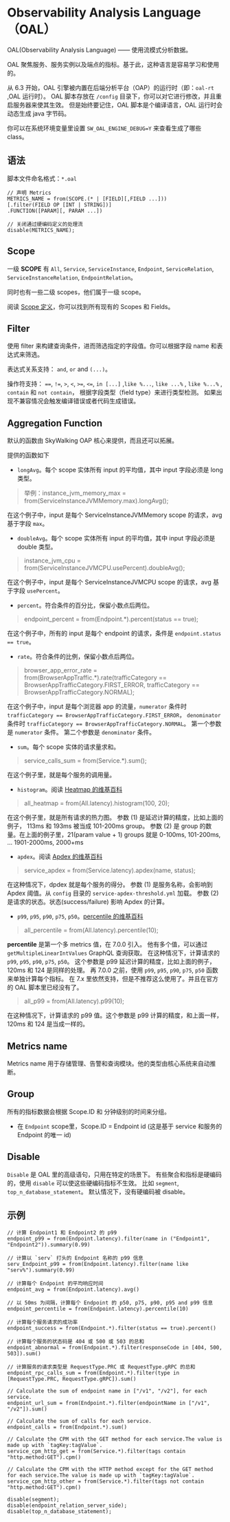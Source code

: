 # Observability Analysis Language（OAL）

OAL(Observability Analysis Language) —— 使用流模式分析数据。

OAL 聚焦服务、服务实例以及端点的指标。基于此，这种语言是容易学习和使用的。

从 6.3 开始，OAL 引擎被内置在后端分析平台（OAP）的运行时（即：`oal-rt` ,OAL 运行时）。
OAL 脚本存放在 `/config` 目录下，你可以对它进行修改，并且重启服务器来使其生效。
但是始终要记住，OAL 脚本是个编译语言，OAL 运行时会动态生成 java 字节码。

你可以在系统环境变量里设置 `SW_OAL_ENGINE_DEBUG=Y` 来查看生成了哪些 class。

## 语法

脚本文件命名格式：`*.oal`
```
// 声明 Metrics
METRICS_NAME = from(SCOPE.(* | [FIELD][,FIELD ...]))
[.filter(FIELD OP [INT | STRING])]
.FUNCTION([PARAM][, PARAM ...])

// 关闭通过硬编码定义的处理流
disable(METRICS_NAME);
```

## Scope

一级 **SCOPE** 有 `All`, `Service`, `ServiceInstance`, `Endpoint`, `ServiceRelation`, `ServiceInstanceRelation`, `EndpointRelation`。

同时也有一些二级 scopes，他们属于一级 scope。                        

阅读 [Scope 定义](scope-definitions.md)，你可以找到所有现有的 Scopes 和 Fields。


## Filter

使用 filter 来构建查询条件，进而筛选指定的字段值。你可以根据字段 name 和表达式来筛选。

表达式关系支持： `and`, `or` and `(...)`。

操作符支持： `==`, `!=`, `>`, `<`, `>=`, `<=`, `in [...]` ,`like %...`, `like ...%` , `like %...%` , `contain` 和 `not contain`，
根据字段类型（field type）来进行类型检测。 如果出现不兼容情况会触发编译错误或者代码生成错误。
## Aggregation Function

默认的函数由 SkyWalking OAP 核心来提供，而且还可以拓展。

提供的函数如下

- `longAvg`。每个 scope 实体所有 input 的平均值，其中 input 字段必须是 long 类型。
> 举例：instance_jvm_memory_max = from(ServiceInstanceJVMMemory.max).longAvg();

在这个例子中，input 是每个 ServiceInstanceJVMMemory scope 的请求，avg 基于字段 `max`。

- `doubleAvg`。每个 scope 实体所有 input 的平均值，其中 input 字段必须是 double 类型。
> instance_jvm_cpu = from(ServiceInstanceJVMCPU.usePercent).doubleAvg();

在这个例子中，input 是每个 ServiceInstanceJVMCPU scope 的请求，avg 基于字段 `usePercent`。

- `percent`。符合条件的百分比，保留小数点后两位。
> endpoint_percent = from(Endpoint.*).percent(status == true);

在这个例子中，所有的 input 是每个 endpoint 的请求，条件是 `endpoint.status == true`。

- `rate`。符合条件的比例，保留小数点后两位。
> browser_app_error_rate = from(BrowserAppTraffic.*).rate(trafficCategory == BrowserAppTrafficCategory.FIRST_ERROR, trafficCategory == BrowserAppTrafficCategory.NORMAL);

在这个例子中，input 是每个浏览器 app 的流量，`numerator` 条件时 `trafficCategory == BrowserAppTrafficCategory.FIRST_ERROR`， `denominator` 条件时 `trafficCategory == BrowserAppTrafficCategory.NORMAL`。
第一个参数是 `numerator` 条件。
第二个参数是 `denominator` 条件。

- `sum`。每个 scope 实体的请求量求和。
> service_calls_sum = from(Service.*).sum();

在这个例子里，就是每个服务的调用量。

- `histogram`。阅读 [Heatmap 的维基百科](https://en.wikipedia.org/wiki/Heat_map)
> all_heatmap = from(All.latency).histogram(100, 20);

在这个例子里，就是所有请求的热力图。
参数 (1) 是延迟计算的精度，比如上面的例子， 113ms 和 193ms 被当成 101-200ms group。
参数 (2) 是 group 的数量。在上面的例子里，21(param value + 1) groups 就是 0-100ms, 101-200ms, ... 1901-2000ms, 2000+ms 

- `apdex`。阅读 [Apdex 的维基百科](https://en.wikipedia.org/wiki/Apdex)
> service_apdex = from(Service.latency).apdex(name, status);

在这种情况下，dpdex 就是每个服务的得分。
参数 (1) 是服务名称，会影响到 Apdex 阈值。从 `config` 目录的 `service-apdex-threshold.yml` 加载。
参数 (2) 是请求的状态。状态(success/failure) 影响 Apdex 的计算。

- `p99`, `p95`, `p90`, `p75`, `p50`。[percentile 的维基百科](https://en.wikipedia.org/wiki/Percentile)
> all_percentile = from(All.latency).percentile(10);

**percentile** 是第一个多 metrics 值，在 7.0.0 引入。 
他有多个值，可以通过 `getMultipleLinearIntValues` GraphQL 查询获取。
在这种情况下，计算请求的 `p99`, `p95`, `p90`, `p75`, `p50`。
这个参数是 p99 延迟计算的精度，比如上面的例子，120ms 和 124 是同样的处理。
再 7.0.0 之前，使用 `p99`, `p95`, `p90`, `p75`, `p50` 函数来单独计算每个指标。
在 7.x 里依然支持，但是不推荐这么使用了。并且在官方的 OAL 脚本里已经没有了。

> all_p99 = from(All.latency).p99(10);

在这种情况下，计算请求的 p99 值。这个参数是 p99 计算的精度，和上面一样，120ms 和 124 是当成一样的。

## Metrics name

Metrics name 用于存储管理、告警和查询模块。他的类型由核心系统来自动推断。

## Group

所有的指标数据会根据 Scope.ID 和 分钟级别的时间来分组。

- 在 `Endpoint` scope里，Scope.ID = Endpoint id (这是基于 service 和服务的 Endpoint 的唯一 id)

## Disable

`Disable` 是 OAL 里的高级语句，只用在特定的场景下。
有些聚合和指标是硬编码的，使用 `disable` 可以使这些硬编码指标不生效。
比如 `segment`, `top_n_database_statement`。
默认情况下，没有硬编码被 disable。

## 示例
```
// 计算 Endpoint1 和 Endpoint2 的 p99
endpoint_p99 = from(Endpoint.latency).filter(name in ("Endpoint1", "Endpoint2")).summary(0.99)

// 计算以 `serv` 打头的 Endpoint 名称的 p99 信息
serv_Endpoint_p99 = from(Endpoint.latency).filter(name like "serv%").summary(0.99)

// 计算每个 Endpoint 的平均响应时间
endpoint_avg = from(Endpoint.latency).avg()

// 以 50ms 为间隔，计算每个 Endpoint 的 p50, p75, p90, p95 and p99 信息
endpoint_percentile = from(Endpoint.latency).percentile(10)

// 计算每个服务请求的成功率
endpoint_success = from(Endpoint.*).filter(status == true).percent()

// 计算每个服务的状态码是 404 或 500 或 503 的总和
endpoint_abnormal = from(Endpoint.*).filter(responseCode in [404, 500, 503]).sum()

// 计算服务的请求类型是 RequestType.PRC 或 RequestType.gRPC 的总和
endpoint_rpc_calls_sum = from(Endpoint.*).filter(type in [RequestType.PRC, RequestType.gRPC]).sum()

// Calculate the sum of endpoint name in ["/v1", "/v2"], for each service.
endpoint_url_sum = from(Endpoint.*).filter(endpointName in ["/v1", "/v2"]).sum()

// Calculate the sum of calls for each service.
endpoint_calls = from(Endpoint.*).sum()

// Calculate the CPM with the GET method for each service.The value is made up with `tagKey:tagValue`.
service_cpm_http_get = from(Service.*).filter(tags contain "http.method:GET").cpm()

// Calculate the CPM with the HTTP method except for the GET method for each service.The value is made up with `tagKey:tagValue`.
service_cpm_http_other = from(Service.*).filter(tags not contain "http.method:GET").cpm()

disable(segment);
disable(endpoint_relation_server_side);
disable(top_n_database_statement);
```
